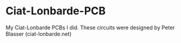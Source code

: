 # Ciat-Lonbarde-PCB
My Ciat-Lonbarde PCBs I did. These circuits were designed by Peter Blasser (ciat-lonbarde.net)
